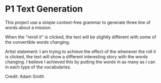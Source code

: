 # P1 Text Generation

This project use a simple context-free grammar to generate three line of words about a mission.

When the "reroll it" is clicked, the text will be slightly different with some of the convertible words changing.

Artist statement:
I am trying to achieve the effect of the whenever the roll it is clicked, the text will show a different interesting story with the words changing. I believe I achieved this by putting the words in as many as I can in each type of the vocabularies.

Credit: Adam Smith
